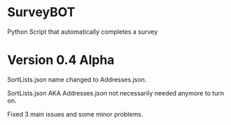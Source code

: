 # SurveyBOT
Python Script that automatically completes a survey

# Version 0.4 Alpha

SortLists.json name changed to Addresses.json.

SortLists.json AKA Addresses.json not necessarily needed anymore to turn on.

Fixed 3 main issues and some minor problems.
